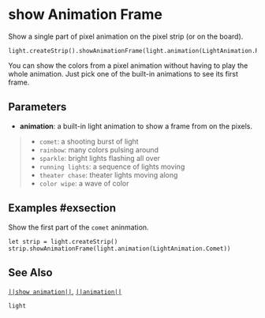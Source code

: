 # show Animation Frame

Show a single part of pixel animation on the pixel strip (or on the board).

```sig
light.createStrip().showAnimationFrame(light.animation(LightAnimation.Rainbow))
```
You can show the colors from a pixel animation without having to play the whole animation. Just pick
one of the built-in animations to see its first frame.

## Parameters

* **animation**: a built-in light animation to show a frame from on the pixels.
> * ``comet``: a shooting burst of light
> * ``rainbow``: many colors pulsing around
> * ``sparkle``: bright lights flashing all over
> * ``running lights``: a sequence of lights moving
> * ``theater chase``: theater lights moving along
> * ``color wipe``: a wave of color

## Examples #exsection

Show the first part of the ``comet`` aninmation.

```blocks
let strip = light.createStrip()
strip.showAnimationFrame(light.animation(LightAnimation.Comet))
```
## See Also

[``||show animation||``](/reference/light/neopixelstrip/show-animation),
[``||animation||``](/reference/light/animation)

```package
light
```
